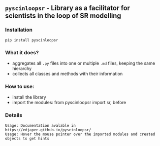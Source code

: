 ## ``pyscinloopsr`` - Library as a facilitator for scientists in the loop of SR modelling

### Installation

```commandline
pip install pyscinloopsr
```

### What it does?
+ aggregates all `.py` files into one or multiple `.md` files, keeping the same hierarchy
+ collects all classes and methods with their information

### How to use:

+ install the library
+ import the modules: from pyscinloopsr import sr, before


### Details

```text
Usage: Documentation avalable in https://edjaper.github.io/pyscinloopsr/
Usage: Hover the mouse pointer over the imported modules and created objects to get hints
```
